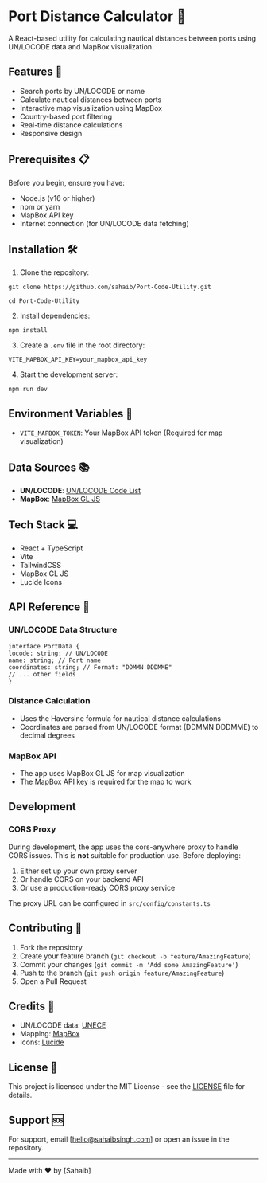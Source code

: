 # Port Distance Calculator 🚢

A React-based utility for calculating nautical distances between ports using UN/LOCODE data and MapBox visualization.

## Features 🌟

- Search ports by UN/LOCODE or name
- Calculate nautical distances between ports
- Interactive map visualization using MapBox
- Country-based port filtering
- Real-time distance calculations
- Responsive design

## Prerequisites 📋

Before you begin, ensure you have:
- Node.js (v16 or higher)
- npm or yarn
- MapBox API key
- Internet connection (for UN/LOCODE data fetching)

## Installation 🛠️

1. Clone the repository:
```
git clone https://github.com/sahaib/Port-Code-Utility.git
```

```
cd Port-Code-Utility
```

2. Install dependencies:
```
npm install
```

3. Create a `.env` file in the root directory:
```
VITE_MAPBOX_API_KEY=your_mapbox_api_key
```

4. Start the development server:
```
npm run dev
```

## Environment Variables 🔐

- `VITE_MAPBOX_TOKEN`: Your MapBox API token (Required for map visualization)

## Data Sources 📚

- **UN/LOCODE**: [UN/LOCODE Code List](https://unece.org/trade/cefact/unlocode-code-list-country-and-territory)
- **MapBox**: [MapBox GL JS](https://docs.mapbox.com/mapbox-gl-js/)

## Tech Stack 💻

- React + TypeScript
- Vite
- TailwindCSS
- MapBox GL JS
- Lucide Icons

## API Reference 📖

### UN/LOCODE Data Structure
```
interface PortData {
locode: string; // UN/LOCODE
name: string; // Port name
coordinates: string; // Format: "DDMMN DDDMME"
// ... other fields
}
```

### Distance Calculation
- Uses the Haversine formula for nautical distance calculations
- Coordinates are parsed from UN/LOCODE format (DDMMN DDDMME) to decimal degrees

### MapBox API
- The app uses MapBox GL JS for map visualization
- The MapBox API key is required for the map to work

## Development

### CORS Proxy
During development, the app uses the cors-anywhere proxy to handle CORS issues. This is **not** suitable for production use. Before deploying:

1. Either set up your own proxy server
2. Or handle CORS on your backend API
3. Or use a production-ready CORS proxy service

The proxy URL can be configured in `src/config/constants.ts`

## Contributing 🤝

1. Fork the repository
2. Create your feature branch (`git checkout -b feature/AmazingFeature`)
3. Commit your changes (`git commit -m 'Add some AmazingFeature'`)
4. Push to the branch (`git push origin feature/AmazingFeature`)
5. Open a Pull Request

## Credits 👏

- UN/LOCODE data: [UNECE](https://unece.org/)
- Mapping: [MapBox](https://www.mapbox.com/)
- Icons: [Lucide](https://lucide.dev/)

## License 📄

This project is licensed under the MIT License - see the [LICENSE](LICENSE) file for details.

## Support 🆘

For support, email [hello@sahaibsingh.com] or open an issue in the repository.

---

Made with ❤️ by [Sahaib]

